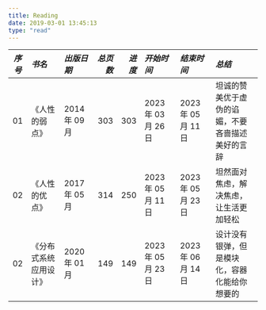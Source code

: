 ```yaml
---
title: Reading
date: 2019-03-01 13:45:13
type: "read"
---
```


| _序号_ | _书名_                 | _出版日期_    | _总页数_ | _进度_ | _开始时间_          | _结束时间_          | _总结_                                           |
| :----: | :--------------------- | :------------ | -------: | -----: | :------------------ | :------------------ | :----------------------------------------------- |
|   01   | 《人性的弱点》         | 2014 年 09 月 |      303 |    303 | 2023 年 03 月 26 日 | 2023 年 05 月 11 日 | 坦诚的赞美优于虚伪的谄媚，不要吝啬描述美好的言辞 |
|   02   | 《人性的优点》         | 2017 年 05 月 |      314 |    250 | 2023 年 05 月 11 日 | 2023 年 05 月 23 日 | 坦然面对焦虑，解决焦虑，让生活更加轻松           |
|   02   | 《分布式系统应用设计》 | 2020 年 01 月 |      149 |    149 | 2023 年 05 月 23 日 | 2023 年 06 月 14 日 | 设计没有银弹，但是模块化，容器化能给你想要的     |
